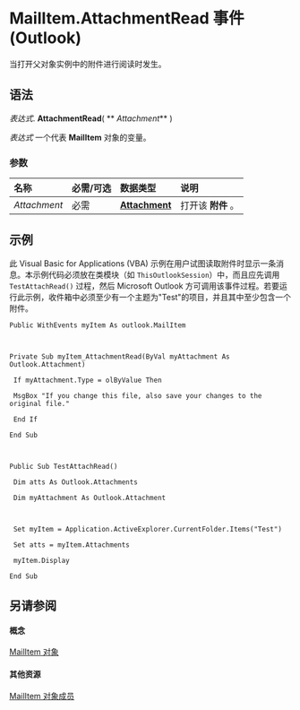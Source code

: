 
# MailItem.AttachmentRead 事件 (Outlook)

当打开父对象实例中的附件进行阅读时发生。


## 语法

 _表达式_. **AttachmentRead**( ** _Attachment_** )

 _表达式_ 一个代表 **MailItem** 对象的变量。


### 参数



|**名称**|**必需/可选**|**数据类型**|**说明**|
|:-----|:-----|:-----|:-----|
| _Attachment_|必需|**[Attachment](3e11582b-ac90-0948-bc37-506570bb287b.md)**|打开该 **附件** 。|

## 示例

此 Visual Basic for Applications (VBA) 示例在用户试图读取附件时显示一条消息。本示例代码必须放在类模块（如  `ThisOutlookSession`）中，而且应先调用  `TestAttachRead()` 过程，然后 Microsoft Outlook 方可调用该事件过程。若要运行此示例，收件箱中必须至少有一个主题为"Test"的项目，并且其中至少包含一个附件。


```
Public WithEvents myItem As outlook.MailItem 
 
 
 
Private Sub myItem_AttachmentRead(ByVal myAttachment As Outlook.Attachment) 
 
 If myAttachment.Type = olByValue Then 
 
 MsgBox "If you change this file, also save your changes to the original file." 
 
 End If 
 
End Sub 
 
 
 
Public Sub TestAttachRead() 
 
 Dim atts As Outlook.Attachments 
 
 Dim myAttachment As Outlook.Attachment 
 
 
 
 Set myItem = Application.ActiveExplorer.CurrentFolder.Items("Test") 
 
 Set atts = myItem.Attachments 
 
 myItem.Display 
 
End Sub
```


## 另请参阅


#### 概念


[MailItem 对象](14197346-05d2-0250-fa4c-4a6b07daf25f.md)
#### 其他资源


[MailItem 对象成员](1094d7df-ee80-a4b0-5a21-db2979506e6b.md)